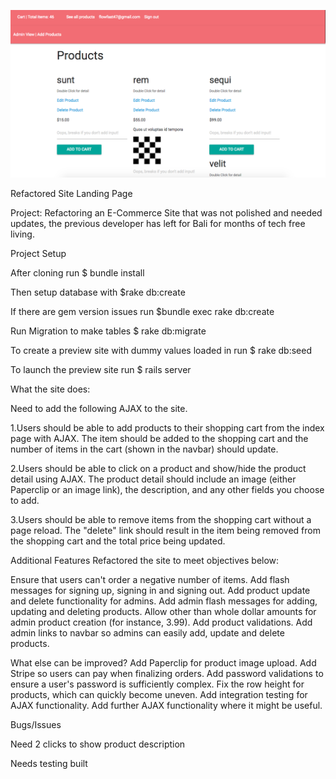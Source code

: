 ![Ticketing](/img/landing_page.png?raw=true "landing_page")

Refactored Site Landing Page

Project: Refactoring an E-Commerce Site that was not polished and needed updates, the previous developer has left for Bali for months of tech free living.

Project Setup

After cloning run $ bundle install

Then setup database with $rake db:create  

If there are gem version issues run $bundle exec rake db:create

Run Migration to make tables $ rake db:migrate

To create a preview site with dummy values loaded in run $ rake db:seed

To launch the preview site run $ rails server

What the site does:

Need to add the following AJAX to the site.

1.Users should be able to add products to their shopping cart from the index page with AJAX. The item should be added to the shopping cart and the number of items in the cart (shown in the navbar) should update.

2.Users should be able to click on a product and show/hide the product detail using AJAX. The product detail should include an image (either Paperclip or an image link), the description, and any other fields you choose to add.

3.Users should be able to remove items from the shopping cart without a page reload. The "delete" link should result in the item being removed from the shopping cart and the total price being updated.

Additional Features
Refactored the site to meet objectives below:

Ensure that users can't order a negative number of items.
Add flash messages for signing up, signing in and signing out.
Add product update and delete functionality for admins.
Add admin flash messages for adding, updating and deleting products.
Allow other than whole dollar amounts for admin product creation (for instance, 3.99).
Add product validations.
Add admin links to navbar so admins can easily add, update and delete products.

What else can be improved?
Add Paperclip for product image upload.
Add Stripe so users can pay when finalizing orders.
Add password validations to ensure a user's password is sufficiently complex.
Fix the row height for products, which can quickly become uneven.
Add integration testing for AJAX functionality.
Add further AJAX functionality where it might be useful.

Bugs/Issues

Need 2 clicks to show product description

Needs testing built
